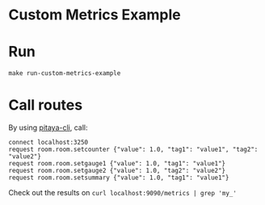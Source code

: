 Custom Metrics Example
=======================

# Run
`make run-custom-metrics-example`

# Call routes
By using [pitaya-cli](https://github.com/BaalDev/pitaya-cli), call:
```
connect localhost:3250
request room.room.setcounter {"value": 1.0, "tag1": "value1", "tag2": "value2"}
request room.room.setgauge1 {"value": 1.0, "tag1": "value1"}
request room.room.setgauge2 {"value": 1.0, "tag2": "value2"}
request room.room.setsummary {"value": 1.0, "tag1": "value1"}
```

Check out the results on `curl localhost:9090/metrics | grep 'my_'`
